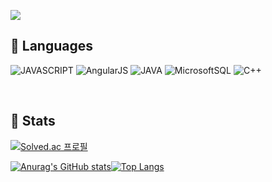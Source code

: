 <!-- ### 👋 -->

<!-- hits -->
<a href="https://hits.seeyoufarm.com"><img src="https://hits.seeyoufarm.com/api/count/incr/badge.svg?url=https%3A%2F%2Fgithub.com%2Frocher71&count_bg=%23FA8072&title_bg=%23FFA384&icon=github.svg&icon_color=%23E7E7E7&title=hits&edge_flat=false"/></a>


## :snail: Languages

![JAVASCRIPT](https://img.shields.io/badge/-JavaScript-F7DF1E?style=flat-square&logo=JavaScript&logoColor=white)
![AngularJS](https://img.shields.io/badge/AngularJS-E23237?style=flat-square&logo=AngularJS&logoColor=white)
![JAVA](https://img.shields.io/badge/-Java-007396?style=flat-square&logo=Java&logoColor=white)
![MicrosoftSQL](https://img.shields.io/badge/Microsoft%0ASQL%0AServer-CC2927?style=flat-square&logo=MicrosoftSQLServer&logoColor=white)
![C++](https://img.shields.io/badge/C%2B%2B-007396?style=flat-square&logo=C%2B%2Ba&logoColor=white)

<br>

## :bug: Stats
[![Solved.ac
프로필](http://mazassumnida.wtf/api/generate_badge?boj=qja086351)](https://solved.ac/qja086351)


<!-- github stats -->
[![Anurag's GitHub stats](https://github-readme-stats.vercel.app/api?username=rocher71&count_private=true&show_icons=true&theme=great-gatsby)](https://github.com/anuraghazra/github-readme-stats)[![Top Langs](https://github-readme-stats.vercel.app/api/top-langs/?username=rocher71&layout=compact&langs_count=5&theme=dark&hide=c%23)](https://github.com/anuraghazra/github-readme-stats)
<br>

<!--
**rocher71/rocher71** is a ✨ _special_ ✨ repository because its `README.md` (this file) appears on your GitHub profile.

Here are some ideas to get you started:

- 🔭 I’m currently working on ...
- 🌱 I’m currently learning ...
- 👯 I’m looking to collaborate on ...
- 🤔 I’m looking for help with ...
- 💬 Ask me about ...
- 📫 How to reach me: ...
- 😄 Pronouns: ...
- ⚡ Fun fact: ...
-->
